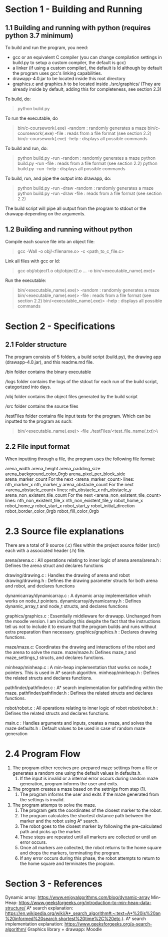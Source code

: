 # Section 1 - Building and Running

## 1.1 Building and running with python (requires python 3.7 minimum)

To build and run the program, you need:
- gcc or an equivalent C compiler (you can change compilation settings in build.py to setup a custom compiler, the default is gcc)
- a linker (if using a custom compiler), the default is ld although by default the program uses gcc's linking capabilities.
- drawapp-4.0.jar to be located inside this root directory
- graphics.c and graphics.h to be located inside ./src/graphics/ (They are already inside by default, adding this for completeness, see section 2.3)

To build, do:

> python bulid.py

To run the executable, do

> bin/c-coursework(.exe) -random               : randomly generates a maze
> bin/c-coursework(.exe) -file <filename>      : reads from a file format (see section 2.2)
> bin/c-coursework(.exe) -help                 : displays all possible commands

To build and run, do:

> python build.py -run -random                 : randomly generates a maze
> python build.py -run -file <filename>        : reads from a file format (see section 2.2)
> python build.py -run -help                   : displays all possible commands

To build, run, and pipe the output into drawapp, do:

> python build.py -run -draw -random           : randomly generates a maze
> python build.py -run -draw -file <filename>  : reads from a file format (see section 2.2)

The build script will pipe all output from the program to stdout or the drawapp depending on the arguments.

## 1.2 Building and running without python

Compile each source file into an object file:

> gcc -Wall -o obj/<filename.o> -c <path_to_c_file.c>

Link all files with gcc or ld:

> gcc obj/object1.o obj/object2.o ... -o bin/<executable_name(.exe)>

Run the executable:

> bin/<executable_name(.exe)> -random          : randomly generates a maze
> bin/<executable_name(.exe)> -file <filename> : reads from a file format (see section 2.2)
> bin/<executable_name(.exe)> -help            : displays all possible commands

# Section 2 - Specifications

## 2.1 Folder structure

The program consists of 5 folders, a build script (build.py), the drawing app (drawapp-4.0.jar), and this readme.md file.

/bin folder contains the binary executable

/logs folder contains the logs of the stdout for each run of the build script, categorized into days.

/obj folder contains the object files generated by the build script

/src folder contains the source files

/testFiles folder contains file input tests for the program. Which can be inputted to the program as such:

> bin/<executable_name(.exe)> -file ./testFiles/<test_file_name(.txt)>\

## 2.2 File input format

When inputting through a file, the program uses the following file format:

arena_width arena_height arena_padding_size arena_background_color_0rgb arena_pixel_per_block_side
arena_marker_count
For the next <arena_marker_count> lines:
nth_marker_x nth_marker_y
arena_obstacle_count
For the next <arena_obstacle_count> lines:
nth_obstacle_x nth_obstacle_y
arena_non_existent_tile_count
For the next <arena_non_existent_tile_count> lines:
nth_non_existent_tile_x nth_non_existent_tile_y
robot_home_x robot_home_y robot_start_x robot_start_y robot_initial_direction robot_border_color_0rgb robot_fill_color_0rgb

# 2.3 Source file explanations

There are a total of 9 source (.c) files within the project source folder (src/) each with a associated header (.h) file.

arena/arena.c : All operations relating to inner logic of arena
arena/arena.h : Defines the arena struct and declares functions

drawing/drawing.c : Handles the drawing of arena and robot
drawing/drawing.h : Defines the drawing parameter structs for both arena and robot, and declares functions

dynamicarray/dynamicarray.c : A dynamic array implementation which works on node_t pointers.
dynamicarray/dynamicarray.h : Defines dynamic_array_t and node_t structs, and declares functions

graphics/graphics.c : Essentially middleware for drawapp. Unchanged from the moodle version. I am including this despite the fact that the instructions tell us not to include it to ensure that the program builds and runs without extra preparation than necessary.
graphics/graphics.h : Declares drawing functions.

maze/maze.c: Coordinates the drawing and interactions of the robot and the arena to solve the maze.
maze/maze.h: Defines maze_t and maze_settings_t structs, and declares functions.

minheap/minheap.c : A min-heap implementation that works on node_t pointers. This is used in A* search algorithm.
minheap/minheap.h : Defines the related structs and declares functions.

pathfinder/pathfinder.c : A* search implementation for pathfinding within the maze.
pathfinder/pathfinder.h : Defines the related structs and declares functions.

robot/robot.c : All operations relating to inner logic of robot
robot/robot.h : Defines the related structs and declares functions.

main.c : Handles arguments and inputs, creates a maze, and solves the maze
defaults.h : Default values to be used in case of random maze generation

# 2.4 Program Flow

1. The program either receives pre-prepared maze settings from a file or generates a random one using the default values in defaults.h.
    1. If the input is invalid or a internal error occurs during random maze generation, program informs the user and exits.
2. The program creates a maze based on the settnigs from step (1).
    1. The program informs the user and exits if the maze generated from the settings is invalid.
3. The program attemps to solve the maze.
    1. The program gets the coordinates of the closest marker to the robot.
    2. The program calculates the shortest distance path between the marker and the robot using A* search.
    3. The robot goes to the closest marker by following the pre-calculated path and picks up the marker.
    4. These steps are repeated until all markers are collected or until an error occurs.
    5. Once all markers are collected, the robot returns to the home square and drops the markers, terminating the program.
    6. If any error occurs during this phase, the robot attempts to return to the home square and terminates the program.

# Section 3 - References

Dynamic array: https://www.enjoyalgorithms.com/blog/dynamic-array 
Min-Heap: https://www.geeksforgeeks.org/introduction-to-min-heap-data-structure/
A* search explanation: https://en.wikipedia.org/wiki/A*_search_algorithm#:~:text=A*%20is%20an%20informed%20search,shortest%20time%2C%20etc.).
A* search implementation explanation: https://www.geeksforgeeks.org/a-search-algorithm/
Graphics library + drawapp: Moodle
